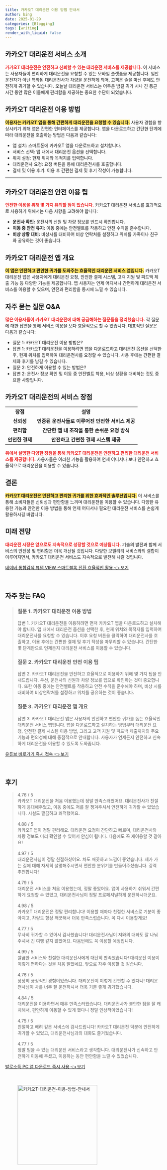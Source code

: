 ```yaml
---
title: 카카오T 대리운전 이용 방법 안내서
author: bing
date: 2025-01-29
categories: [Blogging]
tags: [writing]
render_with_liquid: false
---
```



<h2 id='카카오T대리운전소개'>카카오T 대리운전 서비스 소개</h2>

<p><b><span style="color: #ee2323;">카카오T 대리운전은 안전하고 신뢰할 수 있는 대리운전 서비스를 제공합니다.</span></b> 이 서비스는 사용자들이 편리하게 대리운전을 요청할 수 있는 모바일 플랫폼을 제공합니다. 일반 운전자가 아닌 특화된 대리운전사가 차량을 운전하게 되어, 고객은 술을 마신 후에도 안전하게 귀가할 수 있습니다. 오늘날 대리운전 서비스는 어두운 밤길 귀가 시나 긴 통근 시간 동안 많은 이들에게 편리함을 제공하는 중요한 수단이 되었습니다.</p>

<h2 id='이용방법'>카카오T 대리운전 이용 방법</h2>

<p><b><span style="background-color: #ffe066;">이용자는 카카오T 앱을 통해 간편하게 대리운전을 요청할 수 있습니다.</span></b> 사용자 경험을 향상시키기 위해 앱은 간편한 인터페이스를 제공합니다. 앱을 다운로드하고 간단한 단계에 따라 대리운전을 호출하는 방법은 다음과 같습니다:</p>

<ul>
    <li>앱 설치: 스마트폰에 카카오T 앱을 다운로드하고 설치합니다.</li>
    <li>서비스 선택: 앱 내에서 대리운전 옵션을 선택합니다.</li>
    <li>위치 설정: 현재 위치와 목적지를 입력합니다.</li>
    <li>대리운전사 요청: 요청 버튼을 통해 대리운전사를 호출합니다.</li>
    <li>결제 및 이용 후기: 이용 후 간편한 결제 및 후기 작성이 가능합니다.</li>
</ul>

<hr />

<h2 id='안전이용팁'>카카오T 대리운전 안전 이용 팁</h2>

<p><b><span style="color: #ee2323;">안전한 이용을 위해 몇 가지 유의할 점이 있습니다.</span></b> 카카오T 대리운전 서비스를 효과적으로 사용하기 위해서는 다음 사항을 고려해야 합니다:</p>

<ul>
    <li><b>운전사 확인:</b> 운전사의 신원 및 차량 정보를 반드시 확인합니다.</li>
    <li><b>이동 중 안전 유지:</b> 이동 중에는 안전벨트를 착용하고 안전 수칙을 준수합니다.</li>
    <li><b>비상 상황 대비:</b> 비상시를 대비하여 비상 연락처를 설정하고 위치를 가족이나 친구와 공유하는 것이 좋습니다.</li>
</ul>

<h2 id='앱개요'>카카오T 대리운전 앱 개요</h2>

<p><b><span style="background-color: #ffe066;">이 앱은 안전하고 편안한 귀가를 도와주는 효율적인 대리운전 서비스 앱입니다.</span></b> 카카오T 대리운전 앱은 사용자에게 대리운전 요청, 안전한 결제 시스템, 고객 지원 및 피드백 제출 기능 등 다양한 기능을 제공합니다. 앱 사용자는 언제 어디서나 간편하게 대리운전 서비스를 이용할 수 있으며, 안전과 편리함을 동시에 느낄 수 있습니다.</p>

<h2 id='이용후기'>자주 묻는 질문 Q&A</h2>

<p><b><span style="color: #ee2323;">많은 이용자들이 카카오T 대리운전에 대해 궁금해하는 질문들을 정리했습니다.</span></b> 각 질문에 대한 답변을 통해 서비스 이용을 보다 효율적으로 할 수 있습니다. 대표적인 질문은 다음과 같습니다:</p>

<ul>
    <li>질문 1: 카카오T 대리운전 이용 방법은?</li>
    <li>답변 1: 카카오T 대리운전을 이용하려면 앱을 다운로드하고 대리운전 옵션을 선택한 후, 현재 위치를 입력하여 대리운전사를 요청할 수 있습니다. 사용 후에는 간편한 결제와 후기를 남길 수 있습니다.</li>
    <li>질문 2: 안전하게 이용할 수 있는 방법은?</li>
    <li>답변 2: 운전사 정보 확인 및 이동 중 안전벨트 착용, 비상 상황을 대비하는 것도 중요한 사항입니다.</li>
</ul>

<h2 id='서비스장점'>카카오T 대리운전의 서비스 장점</h2>

<table>
    <tr>
        <td style="text-align: center; height: 17px;"><b>장점</b></td>
        <td style="text-align: center; height: 17px;"><b>설명</b></td>
    </tr>
    <tr>
        <td style="text-align: center; height: 17px;"><b>신뢰성</b></td>
        <td style="text-align: center; height: 17px;"><b>인증된 운전사들로 이루어진 안전한 서비스 제공</b></td>
    </tr>
    <tr>
        <td style="text-align: center; height: 17px;"><b>편리함</b></td>
        <td style="text-align: center; height: 17px;"><b>간단한 앱 내 조작을 통한 손쉬운 요청 방식</b></td>
    </tr>
    <tr>
        <td style="text-align: center; height: 17px;"><b>안전한 결제</b></td>
        <td style="text-align: center; height: 17px;"><b>안전하고 간편한 결제 시스템 제공</b></td>
    </tr>
</table>

<p><b><span style="color: #ee2323;">위에서 설명한 다양한 장점을 통해 카카오T 대리운전은 안전하고 편리한 대리운전 서비스를 제공합니다.</span></b> 사용자들은 이러한 기능을 활용하여 언제 어디서나 보다 안전하고 효율적으로 대리운전을 이용할 수 있습니다.</p>

<h2 id='결론'>결론</h2>

<p><b><span style="background-color: #ffe066;">카카오T 대리운전은 안전하고 편리한 귀가를 위한 효과적인 솔루션입니다.</span></b> 이 서비스를 통해 소비자들은 신뢰성과 편안함을 느끼며 대리운전을 이용할 수 있습니다. 다양한 유용한 기능과 안전한 이용 방법을 통해 언제 어디서나 필요한 대리운전 서비스를 손쉽게 활용하시길 바랍니다.</p>

<h2 id='미래전망'>미래 전망</h2>

<p><b><span style="color: #ee2323;">대리운전 시장은 앞으로도 지속적으로 성장할 것으로 예상됩니다.</span></b> 기술의 발전과 함께 서비스의 안전성 및 편리함은 더욱 개선될 것입니다. 다양한 모빌리티 서비스와의 결합이 이루어지면서, 카카오T 대리운전 서비스도 지속적으로 발전해 나갈 것입니다.</p>


<p><a class="click-button" title="네이버 통합검색 뷰탭 VIEW 스마트블록 전환 효율적인 활용" href="https://greenforu.github.io/posts/%EB%84%A4%EC%9D%B4%EB%B2%84-%ED%86%B5%ED%95%A9%EA%B2%80%EC%83%89-%EB%B7%B0%ED%83%AD-VIEW-%EC%8A%A4%EB%A7%88%ED%8A%B8%EB%B8%94%EB%A1%9D-%EC%A0%84%ED%99%98-%ED%9A%A8%EC%9C%A8%EC%A0%81%EC%9D%B8-%ED%99%9C%EC%9A%A9/" rel="dofollow">네이버 통합검색 뷰탭 VIEW 스마트블록 전환 효율적인 활용 👈 보기</a></p><br>
<h2 id='자주_찾는_FAQ'>자주 찾는 FAQ</h2>
<div itemscope="" itemtype="https://schema.org/FAQPage"> 
<blockquote> 
<div itemscope="" itemprop="mainEntity" itemtype="https://schema.org/Question"> 
<h3 itemprop="name">질문 1. 카카오T 대리운전 이용 방법</h3> 
<div itemscope="" itemprop="acceptedAnswer" itemtype="https://schema.org/Answer"> 
<span itemprop="text"> 
<p>답변 1. 카카오T 대리운전을 이용하려면 먼저 카카오T 앱을 다운로드하고 설치해야 합니다. 앱 내에서 대리운전 옵션을 선택한 후, 현재 위치와 목적지를 입력하여 대리운전사를 요청할 수 있습니다. 이후 요청 버튼을 클릭하여 대리운전사를 호출하고, 이용 후에는 간편한 결제 및 후기 작성을 마무리할 수 있습니다. 간단한 몇 단계만으로 언제든지 대리운전 서비스를 이용할 수 있습니다.</p> 
</span> 
</div> 
</div> 

<div itemscope="" itemprop="mainEntity" itemtype="https://schema.org/Question"> 
<h3 itemprop="name">질문 2. 카카오T 대리운전 안전 이용 팁</h3> 
<div itemscope="" itemprop="acceptedAnswer" itemtype="https://schema.org/Answer"> 
<span itemprop="text"> 
<p>답변 2. 카카오T 대리운전을 안전하고 효율적으로 이용하기 위해 몇 가지 팁을 안내드립니다. 우선, 운전사의 신원과 차량 정보를 앱으로 확인하는 것이 중요합니다. 또한 이동 중에는 안전벨트를 착용하고 안전 수칙을 준수해야 하며, 비상 시를 대비하여 비상연락처를 설정하고 위치를 공유하는 것이 좋습니다.</p> 
</span> 
</div> 
</div> 

<div itemscope="" itemprop="mainEntity" itemtype="https://schema.org/Question"> 
<h3 itemprop="name">질문 3. 카카오T 대리운전 앱 개요</h3> 
<div itemscope="" itemprop="acceptedAnswer" itemtype="https://schema.org/Answer"> 
<span itemprop="text"> 
<p>답변 3. 카카오T 대리운전 앱은 사용자의 안전하고 편안한 귀가를 돕는 효율적인 대리운전 서비스 앱입니다. 앱을 다운로드하고 설치하는 방법부터 대리운전 요청, 안전한 결제 시스템 이용 방법, 그리고 고객 지원 및 피드백 제출까지의 주요 기능과 편의성에 대해 중점적으로 안내합니다. 사용자가 언제든지 안전하고 신속하게 대리운전을 이용할 수 있도록 도와줍니다.</p> 
</span> 
</div> 
</div> 
</blockquote> 
</div>
<p><a class="click-button" title="유튜브 바로가기 즉시 접속" href="https://greenforu.github.io/posts/%EC%9C%A0%ED%8A%9C%EB%B8%8C-%EB%B0%94%EB%A1%9C%EA%B0%80%EA%B8%B0-%EC%A6%89%EC%8B%9C-%EC%A0%91%EC%86%8D/" rel="dofollow">유튜브 바로가기 즉시 접속 👈 보기</a></p><br>
<h2 id='후기'>후기</h2>
<div itemscope itemtype="https://schema.org/Product">
  <blockquote>
    <div itemprop="review" itemscope itemtype="https://schema.org/Review">
      <div itemprop="reviewRating" itemscope itemtype="https://schema.org/Rating"> 
        <span itemprop="ratingValue">4.76</span> / 
        <span itemprop="bestRating">5</span> 
      </div>
      <span itemprop="reviewBody">카카오T 대리운전을 처음 이용했는데 정말 만족스러웠어요. 대리운전사가 친절하게 응대해주었고, 이동 중에도 저를 잘 챙겨주셔서 안전하게 귀가할 수 있었습니다. 시설도 깔끔하고 쾌적했어요.</span>
    </div>
    <br>
    <div itemprop="review" itemscope itemtype="https://schema.org/Review">
      <div itemprop="reviewRating" itemscope itemtype="https://schema.org/Rating"> 
        <span itemprop="ratingValue">4.88</span> / 
        <span itemprop="bestRating">5</span> 
      </div>
      <span itemprop="reviewBody">카카오T 앱이 정말 편리해요. 대리운전 요청이 간단하고 빠르며, 대리운전사와 차량 정보도 미리 확인할 수 있어서 안심이 됩니다. 다음에도 꼭 재이용할 것 같아요!</span>
    </div>
    <br>
    <div itemprop="review" itemscope itemtype="https://schema.org/Review">
      <div itemprop="reviewRating" itemscope itemtype="https://schema.org/Rating"> 
        <span itemprop="ratingValue">4.97</span> / 
        <span itemprop="bestRating">5</span> 
      </div>
      <span itemprop="reviewBody">대리운전사님이 정말 친절하셨어요. 차도 깨끗하고 느낌이 좋았습니다. 제가 가는 길에 대해 자세히 설명해주시면서 편안한 분위기를 만들어주셨습니다. 강력 추천합니다!</span>
    </div>
    <br>
    <div itemprop="review" itemscope itemtype="https://schema.org/Review">
      <div itemprop="reviewRating" itemscope itemtype="https://schema.org/Rating"> 
        <span itemprop="ratingValue">4.79</span> / 
        <span itemprop="bestRating">5</span> 
      </div>
      <span itemprop="reviewBody">대리운전 서비스를 처음 이용했는데, 정말 좋았어요. 앱이 사용하기 쉬워서 간편하게 요청할 수 있었고, 대리운전사님이 정말 프로페셔널하게 운전하시더군요.</span>
    </div>
    <br>
    <div itemprop="review" itemscope itemtype="https://schema.org/Review">
      <div itemprop="reviewRating" itemscope itemtype="https://schema.org/Rating"> 
        <span itemprop="ratingValue">4.98</span> / 
        <span itemprop="bestRating">5</span> 
      </div>
      <span itemprop="reviewBody">카카오T 대리운전은 정말 편리합니다! 이용할 때마다 친절한 서비스로 기분이 좋아지고, 차량도 항상 깨끗해서 더욱 만족스럽습니다. 꼭 다시 이용할게요!</span>
    </div>
    <br>
    <div itemprop="review" itemscope itemtype="https://schema.org/Review">
      <div itemprop="reviewRating" itemscope itemtype="https://schema.org/Rating"> 
        <span itemprop="ratingValue">4.77</span> / 
        <span itemprop="bestRating">5</span> 
      </div>
      <span itemprop="reviewBody">무사히 귀가할 수 있어서 감사했습니다! 대리운전사님이 저와의 대화도 잘 나눠주셔서 긴 여행 같지 않았어요. 다음번에도 꼭 이용할 예정입니다.</span>
    </div>
    <br>
    <div itemprop="review" itemscope itemtype="https://schema.org/Review">
      <div itemprop="reviewRating" itemscope itemtype="https://schema.org/Rating"> 
        <span itemprop="ratingValue">4.99</span> / 
        <span itemprop="bestRating">5</span> 
      </div>
      <span itemprop="reviewBody">깔끔한 서비스와 친절한 대리운전사에게 대단히 만족했습니다! 대리운전 이용이 이렇게 편하다는 것을 처음 알았네요. 앞으로 자주 이용할 것 같습니다.</span>
    </div>
    <br>
    <div itemprop="review" itemscope itemtype="https://schema.org/Review">
      <div itemprop="reviewRating" itemscope itemtype="https://schema.org/Rating"> 
        <span itemprop="ratingValue">4.76</span> / 
        <span itemprop="bestRating">5</span> 
      </div>
      <span itemprop="reviewBody">상당히 긍정적인 경험이었습니다. 대리운전이 이렇게 간편할 수 있다니! 대리운전사님이 차를 너무 잘 운전하셔서 더욱 기분 좋게 귀가했습니다.</span>
    </div>
    <br>
    <div itemprop="review" itemscope itemtype="https://schema.org/Review">
      <div itemprop="reviewRating" itemscope itemtype="https://schema.org/Rating"> 
        <span itemprop="ratingValue">4.84</span> / 
        <span itemprop="bestRating">5</span> 
      </div>
      <span itemprop="reviewBody">대리운전을 이용하면서 매우 만족스러웠습니다. 대리운전사가 불안한 점을 잘 캐치해서, 편안하게 이동할 수 있게 했다니 정말 인상적이었습니다!</span>
    </div>
    <br>
    <div itemprop="review" itemscope itemtype="https://schema.org/Review">
      <div itemprop="reviewRating" itemscope itemtype="https://schema.org/Rating"> 
        <span itemprop="ratingValue">4.75</span> / 
        <span itemprop="bestRating">5</span> 
      </div>
      <span itemprop="reviewBody">친절하고 배려 깊은 서비스에 감사드립니다! 카카오T 대리운전 덕분에 안전하게 귀가할 수 있었고, 대리운전사님과의 대화도 즐거웠습니다.</span>
    </div>
    <br>
    <div itemprop="review" itemscope itemtype="https://schema.org/Review">
      <div itemprop="reviewRating" itemscope itemtype="https://schema.org/Rating"> 
        <span itemprop="ratingValue">4.77</span> / 
        <span itemprop="bestRating">5</span> 
      </div>
      <span itemprop="reviewBody">정말 믿을 수 있는 대리운전 서비스라고 생각합니다. 대리운전사가 신속하고 안전하게 이동해 주셨고, 이용하는 동안 편안함을 느낄 수 있었습니다.</span>
    </div>
  </blockquote>
</div>
<p><a class="click-button" title="발로소득 PC 앱 다운로드 즉시 사용" href="https://greenforu.github.io/posts/%EB%B0%9C%EB%A1%9C%EC%86%8C%EB%93%9D-PC-%EC%95%B1-%EB%8B%A4%EC%9A%B4%EB%A1%9C%EB%93%9C-%EC%A6%89%EC%8B%9C-%EC%82%AC%EC%9A%A9/" rel="dofollow">발로소득 PC 앱 다운로드 즉시 사용 👈 보기</a></p><br>
<figure class="image"><img src="https://greenforu.github.io/assets/img/thumbnail/카카오T-대리운전-이용-방법-안내서.webp" alt="카카오T-대리운전-이용-방법-안내서" width="256" height="256"></figure>